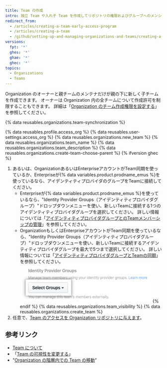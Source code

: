 ```yaml
---
title: Team の作成
intro: 独立 Team や入れ子 Team を作成してリポジトリの権限およびグループへのメンションを管理できます。
redirect_from:
  - /articles/creating-a-team-early-access-program
  - /articles/creating-a-team
  - /github/setting-up-and-managing-organizations-and-teams/creating-a-team
versions:
  fpt: '*'
  ghes: '*'
  ghae: '*'
  ghec: '*'
topics:
  - Organizations
  - Teams
---
```


Organization のオーナーと親チームのメンテナだけが親の下に新しく子チームを作成できます。 オーナーは Organization 内の全チームについて作成許可を制限することもできます。 詳細は「[Organization のチーム作成権限を設定する](/articles/setting-team-creation-permissions-in-your-organization)」を参照してください。

{% data reusables.organizations.team-synchronization %}

{% data reusables.profile.access_org %}
{% data reusables.user-settings.access_org %}
{% data reusables.organizations.new_team %}
{% data reusables.organizations.team_name %}
{% data reusables.organizations.team_description %}
{% data reusables.organizations.create-team-choose-parent %}
{% ifversion ghec %}
1. あるいは、OrganizationあるいはEnterpriseアカウントがTeam同期を使っているか、Enterpriseが{% data variables.product.prodname_emus %}を使っているなら、アイデンティティプロバイダのグループをTeamに接続してください。
    * Enterpriseが{% data variables.product.prodname_emus %}を使っているなら、"Identity Provider Groups（アイデンティティプロバイダグループ）"ドロップダウンメニューを使い、新しいTeamに接続する1つのアイデンティティプロバイダグループを選択してください。 詳しい情報については「[アイデンティティプロバイダグループとのTeamメンバーシップの管理](/enterprise-cloud@latest/admin/authentication/managing-your-enterprise-users-with-your-identity-provider/managing-team-memberships-with-identity-provider-groups)」を参照してください。
    * OrganizationもしくはEnterpriseアカウントがTeam同期を使っているなら、"Identity Provider Groups（アイデンティティプロバイダグループ）"ドロップダウンメニューを使い、新しいTeamに接続するアイデンティティプロバイダグループを最大で5つまで選択してください。 詳しい情報については「[アイデンティティプロバイダグループとTeamの同期](/organizations/organizing-members-into-teams/synchronizing-a-team-with-an-identity-provider-group)」を参照してください。 ![アイデンティティプロバイダグループを選択するドロップダウンメニュー](/assets/images/help/teams/choose-an-idp-group.png)
{% endif %}
{% data reusables.organizations.team_visibility %}
{% data reusables.organizations.create_team %}
1. 任意で、[Team のアクセスを Organization リポジトリに与えます](/articles/managing-team-access-to-an-organization-repository)。

## 参考リンク

- [Team について](/articles/about-teams)
- 「[Team の可視性を変更する](/articles/changing-team-visibility)」
- "[Organization の階層内での Team の移動](/articles/moving-a-team-in-your-organization-s-hierarchy)"
